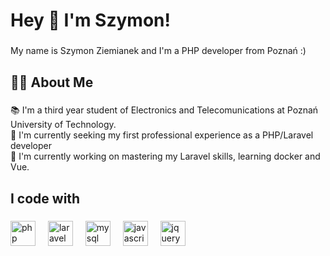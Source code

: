 <h1 align="left">Hey 👋 I'm Szymon!</h1>

###

<p align="left">My name is Szymon Ziemianek and I'm a PHP developer from Poznań :)</p>

###

<h2 align="left">👩‍💻  About Me</h2>

###

<p align="left">📚 I'm a third year student of Electronics and Telecomunications at Poznań University of Technology.<br>🎯 I'm currently seeking my first professional experience as a PHP/Laravel developer <br>🔧 I'm currently working on mastering my Laravel skills, learning docker and Vue.</p>

###

<h2 align="left">I code with</h2>

###

<div align="left">
  <img src="https://cdn.jsdelivr.net/gh/devicons/devicon/icons/php/php-original.svg" height="40" alt="php logo"  />
  <img width="12" />
  <img src="https://cdn.simpleicons.org/laravel/FF2D20" height="40" alt="laravel logo"  />
  <img width="12" />
  <img src="https://cdn.jsdelivr.net/gh/devicons/devicon/icons/mysql/mysql-original.svg" height="40" alt="mysql logo"  />
  <img width="12" />
  <img src="https://cdn.jsdelivr.net/gh/devicons/devicon/icons/javascript/javascript-original.svg" height="40" alt="javascript logo"  />
  <img width="12" />
  <img src="https://cdn.jsdelivr.net/gh/devicons/devicon/icons/jquery/jquery-original.svg" height="40" alt="jquery logo"  />
</div>

###

<p align="left"></p>

###
